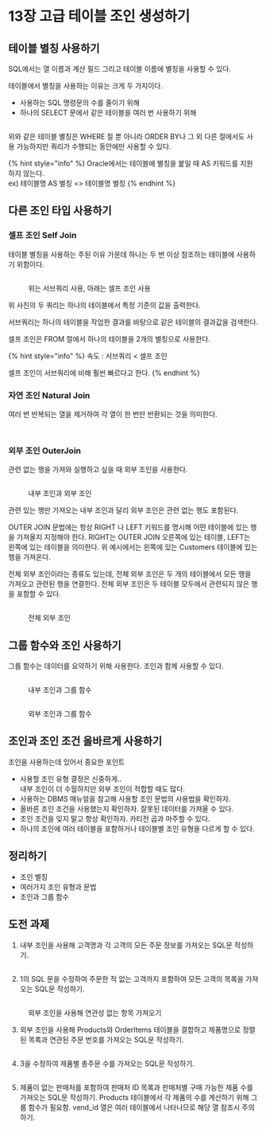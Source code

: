 # 13장 고급 테이블 조인 생성하기

## 테이블 별칭 사용하기

SQL에서는 열 이름과 계산 필드 그리고 테이블 이름에 별칭을 사용할 수 있다.

테이블에서 별칭을 사용하는 이유는 크게 두 가지이다.

* 사용하는 SQL 명령문의 수를 줄이기 위해
* 하나의 SELECT 문에서 같은 테이블을 여러 번 사용하기 위해

<figure><img src="../../.gitbook/assets/image (5).png" alt=""><figcaption></figcaption></figure>

위와 같은 테이블 별칭은 WHERE 절 뿐 아니라 ORDER BY나 그 외 다른 절에서도 사용 가능하지만 쿼리가 수행되는 동안에만 사용할 수 있다.

{% hint style="info" %}
Oracle에서는 테이블에 별칭을 붙일 때 AS 키워드를 지원하지 않는다.\
ex) 테이블명 AS 별칭 => 테이블명 별칭
{% endhint %}



## 다른 조인 타입 사용하기

### 셀프 조인 Self Join

테이블 별칭을 사용하는 주된 이유 가운데 하나는 두 번 이상 참조하는 테이블에 사용하기 위함이다.

<figure><img src="../../.gitbook/assets/image (1) (1).png" alt=""><figcaption><p>위는 서브쿼리 사용, 아래는 셀프 조인 사용</p></figcaption></figure>

위 사진의 두 쿼리는 하나의 테이블에서 특정 기준의 값을 출력한다.

서브쿼리는 하나의 테이블을 작업한 결과를 바탕으로 같은 테이블의 결과값을 검색한다.&#x20;

셀프 조인은 FROM 절에서 하나의 테이블을 2개의 별칭으로 사용한다.

{% hint style="info" %}
속도 : 서브쿼리 < 셀프 조인

셀프 조인이 서브쿼리에 비해 훨씬 빠르다고 한다.
{% endhint %}



### 자연 조인 Natural Join

여러 번 반복되는 열을 제거하여 각 열이 한 번만 반환되는 것을 의미한다.

<figure><img src="../../.gitbook/assets/image (2) (1).png" alt=""><figcaption></figcaption></figure>

<figure><img src="../../.gitbook/assets/image (3) (1).png" alt=""><figcaption></figcaption></figure>



### 외부 조인 OuterJoin

관련 없는 행을 가져와 실행하고 싶을 때 외부 조인을 사용한다.

<figure><img src="../../.gitbook/assets/image (4) (1).png" alt=""><figcaption><p>내부 조인과 외부 조인</p></figcaption></figure>

관련 있는 행만 가져오는 내부 조인과 달리 외부 조인은 관련 없는 행도 포함된다.

OUTER JOIN 문법에는 항상 RIGHT 나 LEFT 키워드를 명시해 어떤 테이블에 있는 행을 가져올지 지정해야 한다. RIGHT는 OUTER JOIN 오른쪽에 있는 테이블, LEFT는 왼쪽에 있는 테이블을 의미한다. 위 예시에서는 왼쪽에 있는 Customers 테이블에 있는 행을 가져온다.



전체 외부 조인이라는 종류도 있는데, 전체 외부 조인은 두 개의 테이블에서 모든 행을 가져오고 관련된 행을 연결한다. 전체 외부 조인은 두 테이블 모두에서 관련되지 않은 행을 포함할 수 있다.

<figure><img src="../../.gitbook/assets/image (5) (1).png" alt=""><figcaption><p>전체 외부 조인</p></figcaption></figure>



## 그룹 함수와 조인 사용하기

그룹 함수는 데이터를 요약하기 위해 사용한다. 조인과 함께 사용할 수 있다.

<figure><img src="../../.gitbook/assets/image (6).png" alt=""><figcaption><p>내부 조인과 그룹 함수</p></figcaption></figure>

<figure><img src="../../.gitbook/assets/image (7).png" alt=""><figcaption><p>외부 조인과 그룹 함수</p></figcaption></figure>



## 조인과 조인 조건 올바르게 사용하기

조인을 사용하는데 있어서 중요한 포인트

* 사용할 조인 유형 결정은 신중하게..\
  내부 조인이 더 수월하지만 외부 조인이 적합할 때도 많다.
* 사용하는 DBMS 매뉴얼을 참고해 사용할 조인 문법의 사용법을 확인하자.
* 올바른 조인 조건을 사용했는지 확인하자. 잘못된 데이터를 가져올 수 있다.
* 조인 조건을 잊지 말고 항상 확인하자. 카티전 곱과 마주할 수 있다.
* 하나의 조인에 여러 테이블을 포함하거나 테이블별 조인 유형을 다르게 할 수 있다.



## 정리하기

* 조인 별칭
* 여러가지 조인 유형과 문법
* 조인과 그룹 함수



## 도전 과제

1. 내부 조인을 사용해 고객명과 각 고객의 모든 주문 정보를 가져오는 SQL문 작성하기.

<figure><img src="../../.gitbook/assets/image.png" alt=""><figcaption></figcaption></figure>



2. 1의 SQL 문을 수정하여 주문한 적 없는 고객까지 포함하여 모든 고객의 목록을 가져오는 SQL문 작성하기.

<figure><img src="../../.gitbook/assets/image (1).png" alt=""><figcaption><p>외부 조인을 사용해 연관성 없는 항목 가져오기</p></figcaption></figure>



3. 외부 조인을 사용해 Products와 OrderItems 테이블을 결합하고 제품명으로 정렬된 목록과 연관된 주문 번호를 가져오는 SQL문 작성하기.

<figure><img src="../../.gitbook/assets/image (2).png" alt=""><figcaption></figcaption></figure>



4. 3을 수정하여 제품별 총주문 수를 가져오는 SQL문 작성하기.

<figure><img src="../../.gitbook/assets/image (3).png" alt=""><figcaption></figcaption></figure>



5. 제품이 없는 판매처를 포함하여 판매처 ID 목록과 판매처별 구매 가능한 제품 수를 가져오는 SQL문 작성하기. Products 테이블에서 각 제품의 수를 계산하기 위해 그룹 함수가 필요함. vend\_id 열은 여러 테이블에서 나타나므로 해당 열 참조시 주의하기.

<figure><img src="../../.gitbook/assets/image (4).png" alt=""><figcaption></figcaption></figure>

